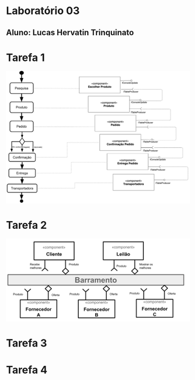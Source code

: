# Laboratório 03
## Aluno: Lucas Hervatin Trinquinato

# Tarefa 1
![Tarefa 1](https://github.com/lucashtrinquinato/unicamp-inf331/blob/master/lab03/resources/Tarefa_01.png)

# Tarefa 2
![Tarefa 2](https://github.com/lucashtrinquinato/unicamp-inf331/blob/master/lab03/resources/Tarefa_02.png)

# Tarefa 3

# Tarefa 4
